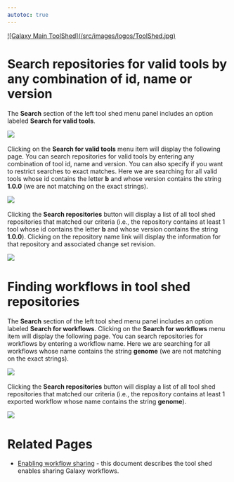 ```yaml
---
autotoc: true
---
```

<div class='center'> <a href='http://toolshed.g2.bx.psu.edu'>![Galaxy Main ToolShed](/src/images/logos/ToolShed.jpg)</a> </div>


# Search repositories for valid tools by any combination of id, name or version

The **Search** section of the left tool shed menu panel includes an option labeled **Search for valid tools**.

![](/src/toolshed/searching-the-toolshed/valid_tools_search.png)

Clicking on the **Search for valid tools** menu item will display the following page. You can search repositories for valid tools by entering any combination of tool id, name and version. You can also specify if you want to restrict searches to exact matches. Here we are searching for all valid tools whose id contains the letter **b** and whose version contains the string **1.0.0** (we are not matching on the exact strings).

![](/src/toolshed/searching-the-toolshed/find_tools.png)

Clicking the **Search repositories** button will display a list of all tool shed repositories that matched our criteria (i.e., the repository contains at least 1 tool whose id contains the letter **b** and whose version contains the string **1.0.0**). Clicking on the repository name link will display the information for that repository and associated change set revision.

![](/src/toolshed/searching-the-toolshed/matched_repositories.png)

# Finding workflows in tool shed repositories

The **Search** section of the left tool shed menu panel includes an option labeled **Search for workflows**. Clicking on the **Search for workflows** menu item will display the following page. You can search repositories for workflows by entering a workflow name. Here we are searching for all workflows whose name contains the string **genome** (we are not matching on the exact strings).

![](/src/toolshed/searching-the-toolshed/find_workflows.png)

Clicking the **Search repositories** button will display a list of all tool shed repositories that matched our criteria (i.e., the repository contains at least 1 exported workflow whose name contains the string **genome**).

![](/src/toolshed/searching-the-toolshed/matched_repositories1.png)

# Related Pages

* [Enabling workflow sharing](/src/toolshed/workflow-sharing/index.md) - this document describes the tool shed enables sharing Galaxy workflows.
